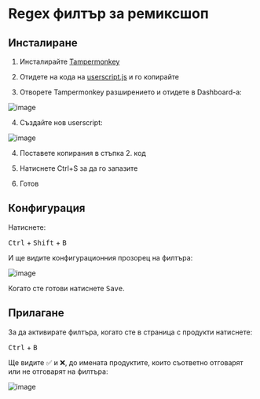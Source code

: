 ﻿# Regex филтър за ремиксшоп

## Инсталиране

1. Инсталирайте [Tampermonkey](https://tampermonkey.net/)

2. Отидете на кода на [userscript.js](https://raw.githubusercontent.com/vasilvas99/remixshop-custom-filter/main/userscript.js) и го копирайте

3. Отворете Tampermonkey разширението и отидете в Dashboard-a:
   
![image](https://github.com/user-attachments/assets/9afba0f5-db91-4974-b4dd-6a814d4dc051)

4. Създайте нов userscript:
   
![image](https://github.com/user-attachments/assets/de93d582-1258-4dbb-8a9d-2d0a19ccdf43)

4. Поставете копирания в стъпка 2. код
   
6. Натиснете Ctrl+S за да го запазите
   
5. Готов

## Конфигурация
Натиснете:

<kbd>Ctrl</kbd> + <kbd>Shift</kbd> + <kbd>B</kbd>

И ще видите конфигурационния прозорец на филтъра:

![image](https://github.com/user-attachments/assets/104d2954-e320-4013-a67f-361217f7fc85)

Когато сте готови натиснете <kbd>Save</kbd>.

## Прилагане
За да активирате филтъра, когато сте в страница с продукти натиснете:

<kbd>Ctrl</kbd>  + <kbd>B</kbd>

Ще видите ✅ и ❌, до имената продуктите, които съответно отговарят или не отговарят на филтъра: 

![image](https://github.com/user-attachments/assets/f0c278ce-acb6-4bcf-8f93-b60a6416025d)
